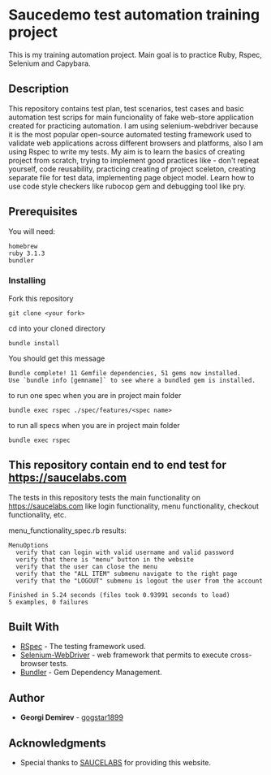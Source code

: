 # Saucedemo test automation training project

This is my training automation project.
Main goal is to practice Ruby, Rspec, Selenium and Capybara.

## Description

This repository contains test plan, test scenarios, test cases and  basic automation test scrips for main funcionality of fake web-store application created for practicing automation.
I am using selenium-webdriver because it is the most popular open-source automated testing framework used to validate web applications across different browsers and platforms, also I am using Rspec to write my tests.
My aim is to learn the basics of creating project from scratch, trying to implement good practices like - don't repeat yourself, code reusability, practicing creating of project sceleton, creating separate file for test data, implementing page object model. Learn how to use code style checkers like rubocop gem and debugging tool like pry.

## Prerequisites

You will need:

```
homebrew
ruby 3.1.3
bundler
```

### Installing

Fork this repository

```
git clone <your fork>
```

cd into your cloned directory 

```
bundle install
```

You should get this message

```
Bundle complete! 11 Gemfile dependencies, 51 gems now installed.
Use `bundle info [gemname]` to see where a bundled gem is installed.
```

to run one spec when you are in project main folder

```
bundle exec rspec ./spec/features/<spec name>
```

to run all specs when you are in project main folder

```
bundle exec rspec
```

## This repository contain end to end test for https://saucelabs.com

The tests in this repository tests the main functionality on https://saucelabs.com like
login functionality, menu functionality, checkout functionality, etc.

menu_functionality_spec.rb results:

```
MenuOptions
  verify that can login with valid username and valid password
  verify that there is "menu" button in the website
  verify that the user can close the menu
  verify that the "ALL ITEM" submenu navigate to the right page
  verify that the "LOGOUT" submenu is logout the user from the account

Finished in 5.24 seconds (files took 0.93991 seconds to load)
5 examples, 0 failures
```

## Built With

* [RSpec](https://rspec.info/) - The testing framework used.
* [Selenium-WebDriver](https://www.selenium.dev/documentation/webdriver/) - web framework that permits to execute cross-browser tests.
* [Bundler](https://bundler.io/) - Gem Dependency Management.

## Author

* **Georgi Demirev** - [gogstar1899](https://github.com/gogstar1899)

## Acknowledgments

* Special thanks to [SAUCELABS](https://saucelabs.com) for providing this website.
